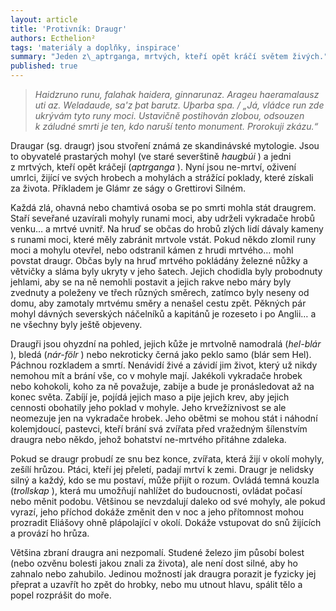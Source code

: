 ```yaml
---
layout: article
title: 'Protivník: Draugr'
authors: Ecthelion²
tags: 'materiály a doplňky, inspirace'
summary: "Jeden z\_aptrganga, mrtvých, kteří opět kráčí světem živých."
published: true
---
```


> _Haidzruno runu, falahak haidera, ginnarunaz. Arageu haeramalausz uti az. Weladaude, sa'z þat barutz. Uþarba spa. / „Já, vládce run zde ukrývám tyto runy moci. Ustavičně postihován zlobou, odsouzen k záludné smrti je ten, kdo naruší tento monument. Prorokuji zkázu.“_

Draugar (sg. draugr) jsou stvoření známá ze skandinávské mytologie. Jsou to obyvatelé prastarých mohyl (ve staré severštině _haugbúi_ ) a jedni z mrtvých, kteří opět kráčejí (_aptrganga_ ). Nyní jsou ne-mrtví, oživení umrlci, žijící ve svých hrobech a mohylách a strážící poklady, které získali za života. Příkladem je Glámr ze ságy o Grettirovi Silném. 

Každá zlá, ohavná nebo chamtivá osoba se po smrti mohla stát draugrem. Staří seveřané uzavírali mohyly runami moci, aby udrželi vykradače hrobů venku… a mrtvé uvnitř. Na hruď se občas do hrobů zlých lidí dávaly kameny s runami moci, které měly zabránit mrtvole vstát. Pokud někdo zlomil runy moci a mohylu otevřel, nebo odstranil kámen z hrudi mrtvého… mohl povstat draugr. Občas byly na hruď mrtvého pokládány železné nůžky a větvičky a sláma byly ukryty v jeho šatech. Jejich chodidla byly probodnuty jehlami, aby se na ně nemohli postavit a jejich rakve nebo máry byly zvednuty a poleženy ve třech různých směrech, zatímco byly neseny od domu, aby zamotaly mrtvému směry a nenašel cestu zpět. Pěkných pár mohyl dávných severských náčelníků a kapitánů je rozeseto i po Anglii… a ne všechny byly ještě objeveny. 

Draugři jsou ohyzdní na pohled, jejich kůže je mrtvolně namodralá (_hel-blár_ ), bledá (_nár-fölr_ ) nebo nekroticky černá jako peklo samo (blár sem Hel). Páchnou rozkladem a smrtí. Nenávidí živé a závidí jim život, který už nikdy nemohou mít a brání vše, co v mohyle mají. Jakékoli vykradače hrobek nebo kohokoli, koho za ně považuje, zabije a bude je pronásledovat až na konec světa. Zabíjí je, pojídá jejich maso a pije jejich krev, aby jejich cennosti obohatily jeho poklad v mohyle. Jeho krvežíznivost se ale neomezuje jen na vykradače hrobek. Jeho obětmi se mohou stát i náhodní kolemjdoucí, pastevci, kteří brání svá zvířata před vražedným šílenstvím draugra nebo někdo, jehož bohatství ne-mrtvého přitáhne zdaleka. 

Pokud se draugr probudí ze snu bez konce, zvířata, která žijí v okolí mohyly, zešílí hrůzou. Ptáci, kteří jej přeletí, padají mrtví k zemi. Draugr je nelidsky silný a každý, kdo se mu postaví, může přijít o rozum. Ovládá temná kouzla (_trollskap_ ), která mu umožňují nahlížet do budoucnosti, ovládat počasí nebo měnit podobu. Většinou se nevzdalují daleko od své mohyly, ale pokud vyrazí, jeho příchod dokáže změnit den v noc a jeho přítomnost mohou prozradit Eliášovy ohně plápolající v okolí. Dokáže vstupovat do snů žijících a provází ho hrůza. 

Většina zbraní draugra ani nezpomalí. Studené železo jim působí bolest (nebo ozvěnu bolesti jakou znali za života), ale není dost silné, aby ho zahnalo nebo zahubilo. Jedinou možností jak draugra porazit je fyzicky jej přeprat a uzavřít ho zpět do hrobky, nebo mu utnout hlavu, spálit tělo a popel rozprášit do moře.
